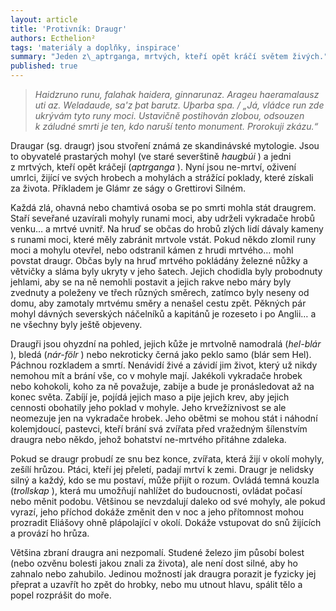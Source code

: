 ```yaml
---
layout: article
title: 'Protivník: Draugr'
authors: Ecthelion²
tags: 'materiály a doplňky, inspirace'
summary: "Jeden z\_aptrganga, mrtvých, kteří opět kráčí světem živých."
published: true
---
```


> _Haidzruno runu, falahak haidera, ginnarunaz. Arageu haeramalausz uti az. Weladaude, sa'z þat barutz. Uþarba spa. / „Já, vládce run zde ukrývám tyto runy moci. Ustavičně postihován zlobou, odsouzen k záludné smrti je ten, kdo naruší tento monument. Prorokuji zkázu.“_

Draugar (sg. draugr) jsou stvoření známá ze skandinávské mytologie. Jsou to obyvatelé prastarých mohyl (ve staré severštině _haugbúi_ ) a jedni z mrtvých, kteří opět kráčejí (_aptrganga_ ). Nyní jsou ne-mrtví, oživení umrlci, žijící ve svých hrobech a mohylách a strážící poklady, které získali za života. Příkladem je Glámr ze ságy o Grettirovi Silném. 

Každá zlá, ohavná nebo chamtivá osoba se po smrti mohla stát draugrem. Staří seveřané uzavírali mohyly runami moci, aby udrželi vykradače hrobů venku… a mrtvé uvnitř. Na hruď se občas do hrobů zlých lidí dávaly kameny s runami moci, které měly zabránit mrtvole vstát. Pokud někdo zlomil runy moci a mohylu otevřel, nebo odstranil kámen z hrudi mrtvého… mohl povstat draugr. Občas byly na hruď mrtvého pokládány železné nůžky a větvičky a sláma byly ukryty v jeho šatech. Jejich chodidla byly probodnuty jehlami, aby se na ně nemohli postavit a jejich rakve nebo máry byly zvednuty a poleženy ve třech různých směrech, zatímco byly neseny od domu, aby zamotaly mrtvému směry a nenašel cestu zpět. Pěkných pár mohyl dávných severských náčelníků a kapitánů je rozeseto i po Anglii… a ne všechny byly ještě objeveny. 

Draugři jsou ohyzdní na pohled, jejich kůže je mrtvolně namodralá (_hel-blár_ ), bledá (_nár-fölr_ ) nebo nekroticky černá jako peklo samo (blár sem Hel). Páchnou rozkladem a smrtí. Nenávidí živé a závidí jim život, který už nikdy nemohou mít a brání vše, co v mohyle mají. Jakékoli vykradače hrobek nebo kohokoli, koho za ně považuje, zabije a bude je pronásledovat až na konec světa. Zabíjí je, pojídá jejich maso a pije jejich krev, aby jejich cennosti obohatily jeho poklad v mohyle. Jeho krvežíznivost se ale neomezuje jen na vykradače hrobek. Jeho obětmi se mohou stát i náhodní kolemjdoucí, pastevci, kteří brání svá zvířata před vražedným šílenstvím draugra nebo někdo, jehož bohatství ne-mrtvého přitáhne zdaleka. 

Pokud se draugr probudí ze snu bez konce, zvířata, která žijí v okolí mohyly, zešílí hrůzou. Ptáci, kteří jej přeletí, padají mrtví k zemi. Draugr je nelidsky silný a každý, kdo se mu postaví, může přijít o rozum. Ovládá temná kouzla (_trollskap_ ), která mu umožňují nahlížet do budoucnosti, ovládat počasí nebo měnit podobu. Většinou se nevzdalují daleko od své mohyly, ale pokud vyrazí, jeho příchod dokáže změnit den v noc a jeho přítomnost mohou prozradit Eliášovy ohně plápolající v okolí. Dokáže vstupovat do snů žijících a provází ho hrůza. 

Většina zbraní draugra ani nezpomalí. Studené železo jim působí bolest (nebo ozvěnu bolesti jakou znali za života), ale není dost silné, aby ho zahnalo nebo zahubilo. Jedinou možností jak draugra porazit je fyzicky jej přeprat a uzavřít ho zpět do hrobky, nebo mu utnout hlavu, spálit tělo a popel rozprášit do moře.
